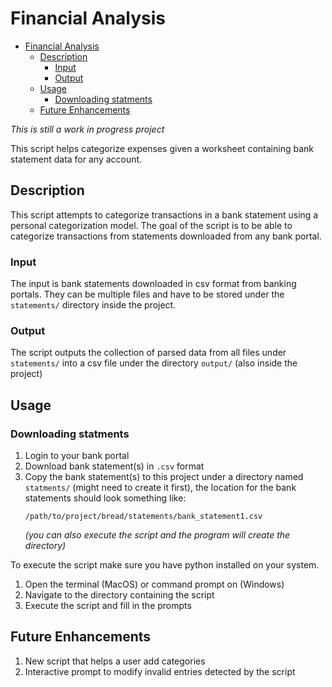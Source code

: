 # Financial Analysis

- [Financial Analysis](#financial-analysis)
  - [Description](#description)
    - [Input](#input)
    - [Output](#output)
  - [Usage](#usage)
    - [Downloading statments](#downloading-statments)
  - [Future Enhancements](#future-enhancements)

*This is still a work in progress project*

This script helps categorize expenses given a worksheet containing bank statement data for any account.

## Description

This script attempts to categorize transactions in a bank statement using a personal categorization model. The goal of the script is to be able to categorize transactions from statements downloaded from any bank portal.

### Input

The input is bank statements downloaded in csv format from banking portals. They can be multiple files and have to be stored under the `statements/` directory inside the project.

### Output

The script outputs the collection of parsed data from all files under `statements/` into a csv file under the directory `output/` (also inside the project)

## Usage

### Downloading statments

1. Login to your bank portal
2. Download bank statement(s) in `.csv` format
3. Copy the bank statement(s) to this project under a directory named `statments/` (might need to create it first), the location for the bank statements should look something like:
   ```
   /path/to/project/bread/statements/bank_statement1.csv
   ```
   *(you can also execute the script and the program will create the directory)*

To execute the script make sure you have python installed on your system.

1. Open the terminal (MacOS) or command prompt on (Windows)
2. Navigate to the directory containing the script
3. Execute the script and fill in the prompts

## Future Enhancements

1. New script that helps a user add categories
2. Interactive prompt to modify invalid entries detected by the script
